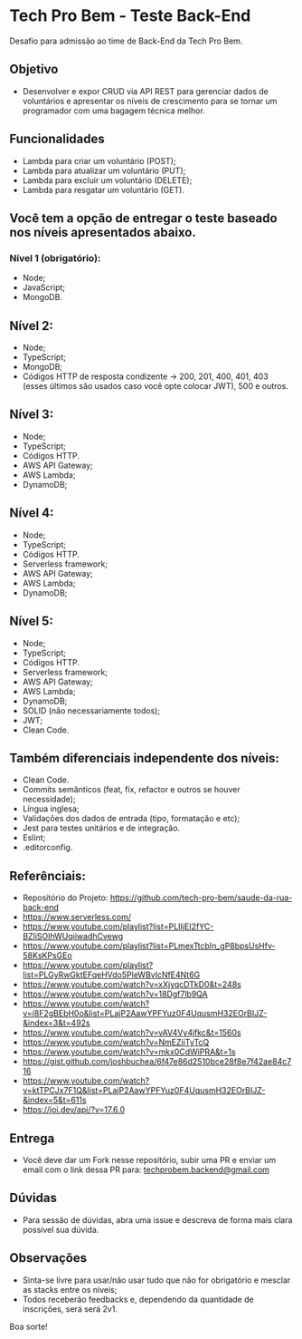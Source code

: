 # Tech Pro Bem - Teste Back-End
Desafio para admissão ao time de Back-End da Tech Pro Bem.

## Objetivo
- Desenvolver e expor CRUD via API REST para gerenciar dados de voluntários e apresentar os níveis de crescimento para se tornar um programador com uma bagagem técnica melhor.  

## Funcionalidades
- Lambda para criar um voluntário (POST);
- Lambda para atualizar um voluntário (PUT);
- Lambda para excluir um voluntário (DELETE);
- Lambda para resgatar um voluntário (GET).

## Você tem a opção de entregar o teste baseado nos níveis apresentados abaixo.

### Nível 1 (obrigatório):
- Node;
- JavaScript;
- MongoDB.

## Nível 2:
- Node;
- TypeScript;
- MongoDB;
- Códigos HTTP de resposta condizente -> 200, 201, 400, 401, 403 (esses últimos são usados caso você opte colocar JWT), 500 e outros.

## Nível 3:
- Node;
- TypeScript;
- Códigos HTTP.
- AWS API Gateway;
- AWS Lambda;
- DynamoDB;

## Nível 4:
- Node;
- TypeScript;
- Códigos HTTP.
- Serverless framework;
- AWS API Gateway;
- AWS Lambda;
- DynamoDB;

## Nível 5:
- Node;
- TypeScript;
- Códigos HTTP.
- Serverless framework;
- AWS API Gateway;
- AWS Lambda;
- DynamoDB;
- SOLID (não necessariamente todos);
- JWT;
- Clean Code.

## Também diferenciais independente dos níveis:
- Clean Code.
- Commits semânticos (feat, fix, refactor e outros se houver necessidade);
- Língua inglesa;
- Validações dos dados de entrada (tipo, formatação e etc);
- Jest para testes unitários e de integração.
- Eslint;
- .editorconfig.

## Referênciais:
- Repositório do Projeto: https://github.com/tech-pro-bem/saude-da-rua-back-end
- https://www.serverless.com/
- https://www.youtube.com/playlist?list=PLIIjEI2fYC-BZliSOIhWUqiiwadhCvewg
- https://www.youtube.com/playlist?list=PLmexTtcbIn_gP8bpsUsHfv-58KsKPsGEo
- https://www.youtube.com/playlist?list=PLGyRwGktEFqeHVdo5PleWBvlcNfE4Nt6G
- https://www.youtube.com/watch?v=xXjyqcDTkD0&t=248s
- https://www.youtube.com/watch?v=18Dgf7lb9QA
- https://www.youtube.com/watch?v=i8F2gBEbH0o&list=PLajP2AawYPFYuz0F4UqusmH32EOrBIJZ-&index=3&t=492s
- https://www.youtube.com/watch?v=vAV4Vy4jfkc&t=1560s
- https://www.youtube.com/watch?v=NmEZiiTyTcQ
- https://www.youtube.com/watch?v=mkx0CdWiPRA&t=1s
- https://gist.github.com/joshbuchea/6f47e86d2510bce28f8e7f42ae84c716
- https://www.youtube.com/watch?v=ktTPCJx7F1Q&list=PLajP2AawYPFYuz0F4UqusmH32EOrBIJZ-&index=5&t=611s
- https://joi.dev/api/?v=17.6.0

## Entrega
- Você deve dar um Fork nesse repositório, subir uma PR e enviar um email com o link dessa PR para: techprobem.backend@gmail.com

## Dúvidas
- Para sessão de dúvidas, abra uma issue e descreva de forma mais clara possível sua dúvida.

## Observações
- Sinta-se livre para usar/não usar tudo que não for obrigatório e mesclar as stacks entre os níveis;
- Todos receberão feedbacks e, dependendo da quantidade de inscrições, será será 2v1.

Boa sorte!
